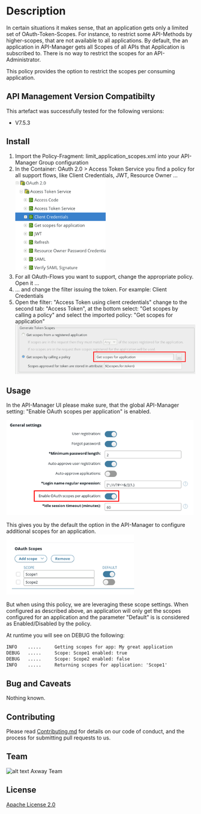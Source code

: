 

# Description
In certain situations it makes sense, that an application gets only a limited set of OAuth-Token-Scopes. For instance, to  restrict some API-Methods by higher-scopes, that are not available to all applications.
By default, the an application in API-Manager gets all Scopes of all APIs that Application is subscribed to. There is no way to restrict the scopes for an API-Administrator. 

This policy provides the option to restrict the scopes per consuming application.

## API Management Version Compatibilty
This artefact was successfully tested for the following versions:
- V7.5.3


## Install

 1. Import the Policy-Fragment: limit_application_scopes.xml into your API-Manager Group configuration
 2. In the Container: OAuth 2.0 > Access Token Service you find a policy for all support flows, like Client Credentials, JWT, Resource Owner ...</br>
 ![OAuth Token Policies](https://github.com/Axway-API-Management-Plus/limit-application-scopes/blob/master/images/OAuth-Policies.png)
 3. For all OAuth-Flows you want to support, change the appropriate policy. Open it ...
 4. ... and change the filter issuing the token. For example: Client Credentials
 5. Open the filter: "Access Token using client credentials" change to the second tab: "Access Token", at the bottom select: "Get scopes by calling a policy" and select the imported policy: "Get scopes for application"
![Change scope generation](https://github.com/Axway-API-Management-Plus/limit-application-scopes/blob/master/images/token_generation_scopes.png)

## Usage
In the API-Manager UI please make sure, that the global API-Manager setting: "Enable OAuth scopes per application" is enabled.

![Scopes per application](https://github.com/Axway-API-Management-Plus/limit-application-scopes/blob/master/images/enable_scopes_per_application.png)

This gives you by the default the option in the API-Manager to configure additional scopes for an application.
![Application scopes](https://github.com/Axway-API-Management-Plus/limit-application-scopes/blob/master/images/application_scopes_config.png)

But when using this policy, we are leveraging these scope settings. 
When configured as described above, an application will only get the scopes configured for an application and the parameter "Default" is is considered as Enabled/Disabled by the policy.

At runtime you will see on DEBUG the following:
````
INFO	.....	  Getting scopes for app: My great application
DEBUG	.....	  Scope: Scope1 enabled: true
DEBUG	.....	  Scope: Scope2 enabled: false
INFO	.....	  Returning scopes for application: 'Scope1'
````

## Bug and Caveats

Nothing known.

## Contributing

Please read [Contributing.md](https://github.com/Axway-API-Management/Common/blob/master/Contributing.md) for details on our code of conduct, and the process for submitting pull requests to us.


## Team

![alt text][Axwaylogo] Axway Team

[Axwaylogo]: https://github.com/Axway-API-Management/Common/blob/master/img/AxwayLogoSmall.png  "Axway logo"


## License
[Apache License 2.0](/LICENSE)

